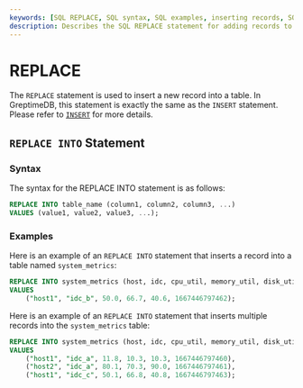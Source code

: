 ```yaml
---
keywords: [SQL REPLACE, SQL syntax, SQL examples, inserting records, SQL data manipulation]
description: Describes the SQL REPLACE statement for adding records to a table in GreptimeDB, including syntax, examples for inserting single and multiple records.
---
```


# REPLACE

The `REPLACE` statement is used to insert a new record into a table. In GreptimeDB, this statement is exactly the same as the `INSERT` statement. Please refer to [`INSERT`](/reference/sql/insert.md) for more details.

## `REPLACE INTO` Statement

### Syntax

The syntax for the REPLACE INTO statement is as follows:

```sql
REPLACE INTO table_name (column1, column2, column3, ...)
VALUES (value1, value2, value3, ...);
```

### Examples

Here is an example of an `REPLACE INTO` statement that inserts a record into a table named `system_metrics`:

```sql
REPLACE INTO system_metrics (host, idc, cpu_util, memory_util, disk_util, ts)
VALUES
    ("host1", "idc_b", 50.0, 66.7, 40.6, 1667446797462);
```

Here is an example of an `REPLACE INTO` statement that inserts multiple records into the `system_metrics` table:

```sql
REPLACE INTO system_metrics (host, idc, cpu_util, memory_util, disk_util, ts)
VALUES
    ("host1", "idc_a", 11.8, 10.3, 10.3, 1667446797460),
    ("host2", "idc_a", 80.1, 70.3, 90.0, 1667446797461),
    ("host1", "idc_c", 50.1, 66.8, 40.8, 1667446797463);
```
